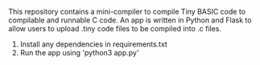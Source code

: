 This repository contains a mini-compiler to compile Tiny BASIC code to compilable and runnable C code. An app is written in Python and Flask to allow users to upload .tiny code files to be compiled into .c files.

1. Install any dependencies in requirements.txt
2. Run the app using 'python3 app.py'


